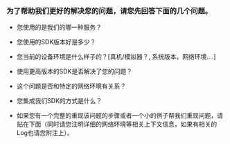 ### 为了帮助我们更好的解决您的问题，请您先回答下面的几个问题。

* 您使用的是我们的哪一种服务？

* 您使用的SDK版本好是多少？

* 您当前的设备环境是什么样子的？[真机/模拟器？, 系统版本，网络环境....]

* 使用更高版本的SDK是否解决了您的问题？

* 这个问题是否和特定的网络环境有关系？

* 您集成我们SDK的方式是什么？

* 如果您有一个完整的重现该问题的步骤或者一个小的例子帮我们重现问题，请贴在下面（同时请您注明详细的网络环境等相关上下文信息，如果有相关的Log也请您附注上）。




